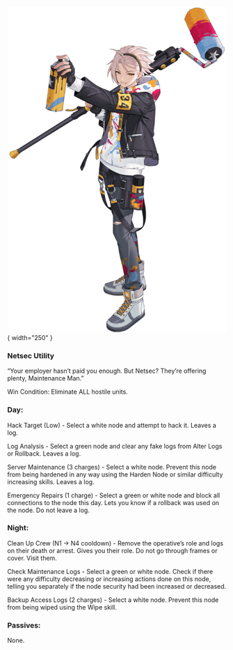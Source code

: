![maintenanceman.png](Images/maintenanceman.png){ width="250" }

### **Netsec Utility**

“Your employer hasn’t paid you enough. But Netsec? They’re offering plenty, Maintenance Man.”

Win Condition: Eliminate ALL hostile units.

### **Day:**

Hack Target (Low) - Select a white node and attempt to hack it. Leaves a log.

Log Analysis - Select a green node and clear any fake logs from Alter Logs or Rollback. Leaves a log.

Server Maintenance (3 charges) - Select a white node. Prevent this node from being hardened in any way using the Harden Node or similar difficulty increasing skills. Leaves a log.

Emergency Repairs (1 charge) - Select a green or white node and block all connections to the node this day. Lets you know if a rollback was used on the node. Do not leave a log.

### **Night:**

Clean Up Crew (N1 -> N4 cooldown) - Remove the operative’s role and logs on their death or arrest. Gives you their role. Do not go through frames or cover. Visit them.

Check Maintenance Logs - Select a green or white node. Check if there were any difficulty decreasing or increasing actions done on this node, telling you separately if the node security had been increased or decreased.

Backup Access Logs (2 charges) - Select a white node. Prevent this node from being wiped using the Wipe skill.

### **Passives:**

None.